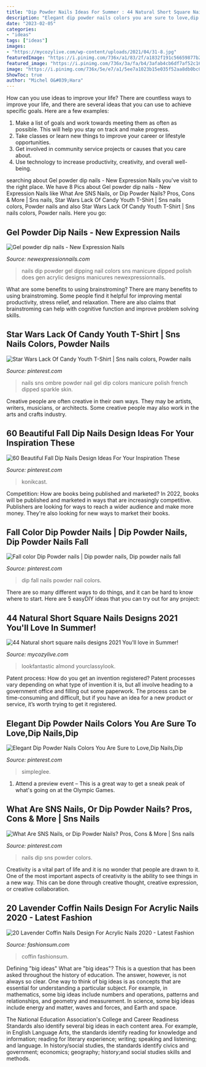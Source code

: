 ```yaml
---
title: "Dip Powder Nails Ideas For Summer : 44 Natural Short Square Nails Designs 2021 You&#039;ll Love In Summer!"
description: "Elegant dip powder nails colors you are sure to love,dip nails,dip"
date: "2023-02-05"
categories:
- "ideas"
tags: ["ideas"]
images:
- "https://mycozylive.com/wp-content/uploads/2021/04/31-8.jpg"
featuredImage: "https://i.pinimg.com/736x/a1/83/2f/a1832f191c56659877b28cd5cdfe7583.jpg"
featured_image: "https://i.pinimg.com/736x/3a/fa/b4/3afab4cb6df7af52c16335dfccbaf4e8.jpg"
image: "https://i.pinimg.com/736x/5e/e7/a1/5ee7a1023b15e035f52aa8db0bc0f5db.jpg"
ShowToc: true
author: "Michel O&#039;Hara"
---
```



How can you use ideas to improve your life?
There are countless ways to improve your life, and there are several ideas that you can use to achieve specific goals. Here are a few examples: 
1. Make a list of goals and work towards meeting them as often as possible. This will help you stay on track and make progress.
2. Take classes or learn new things to improve your career or lifestyle opportunities.
3. Get involved in community service projects or causes that you care about.
4. Use technology to increase productivity, creativity, and overall well-being.

	

		
searching about Gel powder dip nails - New Expression Nails you've visit to the right place. We have 8 Pics about Gel powder dip nails - New Expression Nails like What Are SNS Nails, or Dip Powder Nails? Pros, Cons &amp; More | Sns nails, Star Wars Lack Of Candy Youth T-Shirt | Sns nails colors, Powder nails and also Star Wars Lack Of Candy Youth T-Shirt | Sns nails colors, Powder nails. Here you go:
		
    
## Gel Powder Dip Nails - New Expression Nails

<img loading=lazy src="https://newexpressionnails.com/wp-content/uploads/parser/gel-powder-dip-nails-1.jpg" onerror="this.onerror=null;this.src='https://tse4.mm.bing.net/th?id=OIP.ytoYLdhPZ3K5cxpgsgfXHgHaJ3&amp;pid=15.1';" alt="Gel powder dip nails - New Expression Nails">

_Source: newexpressionnails.com_

>nails dip powder gel dipping nail colors sns manicure dipped polish does gen acrylic designs manicures newexpressionnails. 

	

What are some benefits to using brainstroming?
There are many benefits to using brainstroming. Some people find it helpful for improving mental productivity, stress relief, and relaxation. There are also claims that brainstroming can help with cognitive function and improve problem solving skills.

    
## Star Wars Lack Of Candy Youth T-Shirt | Sns Nails Colors, Powder Nails

<img loading=lazy src="https://i.pinimg.com/736x/8a/bb/38/8abb38f16a1ee35bea26f10bf6004bcd.jpg" onerror="this.onerror=null;this.src='https://tse4.mm.bing.net/th?id=OIP.mi_t31CtddCwBdaIpCavdgHaNK&amp;pid=15.1';" alt="Star Wars Lack Of Candy Youth T-Shirt | Sns nails colors, Powder nails">

_Source: pinterest.com_

>nails sns ombre powder nail gel dip colors manicure polish french dipped sparkle skin. 

	

Creative people are often creative in their own ways. They may be artists, writers, musicians, or architects. Some creative people may also work in the arts and crafts industry.

    
## 60 Beautiful Fall Dip Nails Design Ideas For Your Inspiration These

<img loading=lazy src="https://i.pinimg.com/736x/5e/e7/a1/5ee7a1023b15e035f52aa8db0bc0f5db.jpg" onerror="this.onerror=null;this.src='https://tse4.mm.bing.net/th?id=OIP.f7AcvBmK4GU5V2_QTibgjwHaKL&amp;pid=15.1';" alt="60 Beautiful Fall Dip Nails Design Ideas For Your Inspiration These">

_Source: pinterest.com_

>konikcast. 

	

Competition: How are books being published and marketed?
In 2022, books will be published and marketed in ways that are increasingly competitive. Publishers are looking for ways to reach a wider audience and make more money. They're also looking for new ways to market their books.

    
## Fall Color Dip Powder Nails | Dip Powder Nails, Dip Powder Nails Fall

<img loading=lazy src="https://i.pinimg.com/736x/80/61/64/80616429e33355dc651f0006cdcb62e9.jpg" onerror="this.onerror=null;this.src='https://tse3.mm.bing.net/th?id=OIP.UuePqJnkdMgFGplFw0YruQHaLI&amp;pid=15.1';" alt="Fall color Dip Powder nails | Dip powder nails, Dip powder nails fall">

_Source: pinterest.com_

>dip fall nails powder nail colors. 

	

There are so many different ways to do things, and it can be hard to know where to start. Here are 5 easyDIY ideas that you can try out for any project: 

    
## 44 Natural Short Square Nails Designs 2021 You&#039;ll Love In Summer!

<img loading=lazy src="https://mycozylive.com/wp-content/uploads/2021/04/31-8.jpg" onerror="this.onerror=null;this.src='https://tse3.mm.bing.net/th?id=OIP.ELLcvNNz3AQ5sj9rNi4FVwHaLH&amp;pid=15.1';" alt="44 Natural short square nails designs 2021 You&#039;ll love in Summer!">

_Source: mycozylive.com_

>lookfantastic almond yourclassylook. 

	

Patent process: How do you get an invention registered?
Patent processes vary depending on what type of invention it is, but all involve heading to a government office and filling out some paperwork. The process can be time-consuming and difficult, but if you have an idea for a new product or service, it’s worth trying to get it registered.

    
## Elegant Dip Powder Nails Colors You Are Sure To Love,Dip Nails,Dip

<img loading=lazy src="https://i.pinimg.com/736x/a1/83/2f/a1832f191c56659877b28cd5cdfe7583.jpg" onerror="this.onerror=null;this.src='https://tse3.mm.bing.net/th?id=OIP.SMHaVOzR3FcLXmg0iD9dQwHaHl&amp;pid=15.1';" alt="Elegant Dip Powder Nails Colors You Are Sure to Love,Dip Nails,Dip">

_Source: pinterest.com_

>simpleglee. 

	

1. Attend a preview event – This is a great way to get a sneak peak of what's going on at the Olympic Games.

    
## What Are SNS Nails, Or Dip Powder Nails? Pros, Cons &amp; More | Sns Nails

<img loading=lazy src="https://i.pinimg.com/736x/3a/fa/b4/3afab4cb6df7af52c16335dfccbaf4e8.jpg" onerror="this.onerror=null;this.src='https://tse4.mm.bing.net/th?id=OIP.4LiJ0mv6XPuo91ocV2najgHaJS&amp;pid=15.1';" alt="What Are SNS Nails, or Dip Powder Nails? Pros, Cons &amp; More | Sns nails">

_Source: pinterest.com_

>nails dip sns powder colors. 

	

Creativity is a vital part of life and it is no wonder that people are drawn to it. One of the most important aspects of creativity is the ability to see things in a new way. This can be done through creative thought, creative expression, or creative collaboration.

    
## 20 Lavender Coffin Nails Design For Acrylic Nails 2020 - Latest Fashion

<img loading=lazy src="https://fashionsum.com/wp-content/uploads/2020/04/20-2.jpg" onerror="this.onerror=null;this.src='https://tse3.mm.bing.net/th?id=OIP.D1lfQkeKdCTXJk4ttg_CWwHaKk&amp;pid=15.1';" alt="20 Lavender Coffin Nails Design For Acrylic Nails 2020 - Latest Fashion">

_Source: fashionsum.com_

>coffin fashionsum. 

	

Defining "big ideas"
What are "big ideas"? This is a question that has been asked throughout the history of education. The answer, however, is not always so clear.
One way to think of big ideas is as concepts that are essential for understanding a particular subject. For example, in mathematics, some big ideas include numbers and operations, patterns and relationships, and geometry and measurement. In science, some big ideas include energy and matter, waves and forces, and Earth and space.

The National Education Association's College and Career Readiness Standards also identify several big ideas in each content area. For example, in English Language Arts, the standards identify reading for knowledge and information; reading for literary experience; writing; speaking and listening; and language. In history/social studies, the standards identify civics and government; economics; geography; history;and social studies skills and methods.

